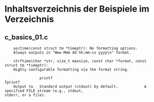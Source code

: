 # Inhaltsverzeichnis der Beispiele im Verzeichnis #

## c_basics_01.c ##

        asctime(const struct tm *timeptr): No formatting options.
        Always outputs in "Www Mmm dd hh:mm:ss yyyy\n" format.

        strftime(char *str, size_t maxsize, const char *format, const struct tm *timeptr):
        Highly configurable formatting via the format string. 

        	        printf	                                        fprintf
        Output to	Standard output (stdout) by default.	        A specified FILE stream (e.g., stdout,                                                         stderr, or a file).
        